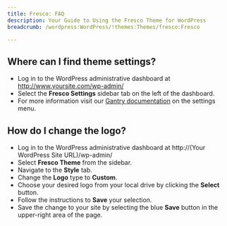```yaml
---
title: Fresco: FAQ
description: Your Guide to Using the Fresco Theme for WordPress
breadcrumb: /wordpress:WordPress/!themes:Themes/fresco:Fresco

---
```


Where can I find theme settings?
-----
* Log in to the WordPress administrative dashboard at http://www.yoursite.com/wp-admin/
* Select the **Fresco Settings** sidebar tab on the left of the dashboard.
* For more information visit our [Gantry documentation](http://gantry-framework.org/documentation/wordpress/configure/) on the settings menu.

How do I change the logo?
-----

* Log in to the WordPress administrative dashboard at http://(Your WordPress Site URL)/wp-admin/
* Select **Fresco Theme** from the sidebar.
* Navigate to the **Style** tab.
* Change the **Logo** type to **Custom**.
* Choose your desired logo from your local drive by clicking the **Select** button.
* Follow the instructions to **Save** your selection.
* Save the change to your site by selecting the blue **Save** button in the upper-right area of the page.

[gantry]: http://gantry-framework.org/documentation/wordpress/configure/